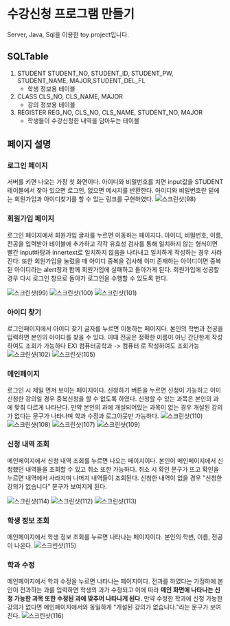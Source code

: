 # 수강신청 프로그램 만들기 
Server, Java, Sql을 이용한 toy project입니다.

## SQLTable
1. STUDENT
   STUDENT_NO, STUDENT_ID, STUDENT_PW, STUDENT_NAME, MAJOR,STUDENT_DEL_FL
   - 학생 정보용 테이블
2. CLASS
    CLS_NO, CLS_NAME, MAJOR
   - 강의 정보용 테이블
3. REGISTER
   REG_NO, CLS_NO, CLS_NAME, STUDENT_NO, MAJOR
   - 학생들이 수강신청한 내역을 담아두는 테이블
     
## 페이지 설명
### 로그인 페이지
서버를 키면 나오는 가장 첫 화면이다.
아이디와 비밀번호를 치면 input값을 STUDENT 테이블에서 찾아 있으면 로그인, 없으면 메시지를 반환한다.
아이디와 비밀번호란 밑에는 회원가입과 아이디찾기를 할 수 있는 링크를 구현하였다.
![스크린샷(98)](https://github.com/hyunsoda/CourseRegisterProgram/assets/145172657/90e353dc-42f0-4fd4-939c-1db2fe72038a)


### 회원가입 페이지
로그인 페이지에서 회원가입 글자를 누르면 이동하는 페이지다.
아이디, 비밀번호, 이름, 전공을 입력받아 테이블에 추가하고 각각 유효성 검사를 통해 일치하지 않는 형식이면 빨간 input바탕과 innertext로 일치하지 않음을 나타내고 일치하게 작성하는 경우 사라진다.
또한 회원가입을 눌렀을 때 아이디 중복을 검사해 이미 존재하는 아이디이면 중복된 아이디라는 alert창과 함께 회원가입에 실패하고 돌아가게 된다.
회원가입에 성공할 경우 다시 로그인 창으로 돌아가 로그인을 수행할 수 있도록 한다.


![스크린샷(99)](https://github.com/hyunsoda/CourseRegisterProgram/assets/145172657/c7e18a95-9b12-422f-b0b9-aac1f3967b15)
![스크린샷(100)](https://github.com/hyunsoda/CourseRegisterProgram/assets/145172657/ce6eaa1f-5cdb-4bf2-8cce-6a3624cd89da)
![스크린샷(101)](https://github.com/hyunsoda/CourseRegisterProgram/assets/145172657/394a2ac6-7d8e-4dfd-a60c-17a3b123530d)

### 아이디 찾기
로그인페이지에서 아이디 찾기 글자를 누르면 이동하는 페이지다.
본인의 학번과 전공을 입력하면 본인의 아이디를 찾을 수 있다.
이때 전공은 정확한 이름이 아닌 간단한게 작성하여도 조회가 가능하다
EX) 컴퓨터공학과  -> 컴퓨터 로 작성하여도 조회가능
![스크린샷(102)](https://github.com/hyunsoda/CourseRegisterProgram/assets/145172657/ca8bd19d-b95d-48f0-940b-4efea5666289)
![스크린샷(105)](https://github.com/hyunsoda/CourseRegisterProgram/assets/145172657/c53d31a6-d73a-484b-bf53-7050177588c7)

### 메인페이지
로그인 시 제일 먼저 보이는 페이지이다.
신청하기 버튼을 누르면 신청이 가능하고 이미 신청한 강의일 경우 중복신청을 할 수 없도록 하였다.
신청할 수 있는 과목은 본인의 과에 맞춰 다르게 나타난다.
만약 본인의 과에 개설되어있는 과목이 없는 경우 개설된 강의가 없다는 문구가 나타나며 학과 수정과 로그아웃만 가능하다.
![스크린샷(110)](https://github.com/hyunsoda/CourseRegisterProgram/assets/145172657/e6f71fb4-80ac-4a6b-83b9-d169b9545b74)
![스크린샷(108)](https://github.com/hyunsoda/CourseRegisterProgram/assets/145172657/db704c7d-586f-402f-9eb0-f770a59e5fe0)
![스크린샷(107)](https://github.com/hyunsoda/CourseRegisterProgram/assets/145172657/b33f9607-f933-4948-bed8-3f8eb619aeb3)
![스크린샷(109)](https://github.com/hyunsoda/CourseRegisterProgram/assets/145172657/8a20d97a-aa2a-473a-acba-6ced5ce301ad)

### 신청 내역 조회
메인페이지에서 신청 내역 조회를 누르면 나오는 페이지이다. 
본인이 메인페이지에서 신청했던 내역들을 조회할 수 있고 취소 또한 가능하다.
취소 시 확인 문구가 뜨고 확인을 누르면 내역에서 사라지며 나머지 내역들이 조회된다.
신청한 내역이 없을 경우 "신청한 강의가 없습니다" 문구가 보여지게 된다.

![스크린샷(114)](https://github.com/hyunsoda/CourseRegisterProgram/assets/145172657/2408884b-99a7-44f0-bc16-f28792a00a37)
![스크린샷(112)](https://github.com/hyunsoda/CourseRegisterProgram/assets/145172657/bc02e735-2dc5-45a2-a44a-a174ea5ea4bb)
![스크린샷(113)](https://github.com/hyunsoda/CourseRegisterProgram/assets/145172657/8210c172-e56d-4058-b811-098e44d20c77)

### 학생 정보 조회
메인페이지에서 학생 정보 조회를 누르면 나타나는 페이지이다.
본인의 학번, 이름, 전공이 나온다.
![스크린샷(115)](https://github.com/hyunsoda/CourseRegisterProgram/assets/145172657/8d06dbd6-3ae6-4074-bc73-98f7d729ee14)

### 학과 수정
메인페이지에서 학과 수정을 누르면 나타나는 페이지이다.
전과를 하였다는 가정하에 본인이 전과하는 과를 입력하면 학생의 과가 수정되고 이에 따라 <b>메인 화면에 나타나는 신청 가능한 과목 또한 수정된 과에 맞추어 나타나게 된다.</b>
만약 수정한 학과에 신청 가능한 강의가 없다면 메인페이지에서와 동일하게 "개설된 강의가 없습니다."라는 문구가 보여진다.
![스크린샷(116)](https://github.com/hyunsoda/CourseRegisterProgram/assets/145172657/370280d6-59e9-472a-81ea-1401b2141bf4)





